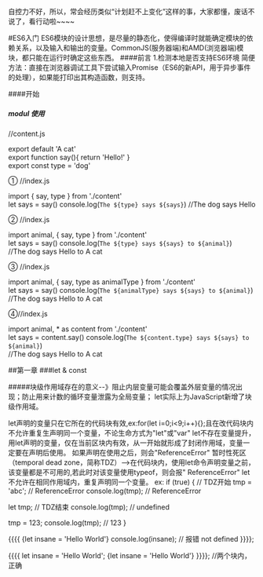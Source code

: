 自控力不好，所以，常会经历类似“计划赶不上变化”这样的事，大家都懂，废话不说了，看行动啦~~~~

#ES6入门
ES6模块的设计思想，是尽量的静态化，使得编译时就能确定模块的依赖关系，以及输入和输出的变量。CommonJS(服务器端)和AMD(浏览器端)模块，都只能在运行时确定这些东西。
####前言
1.检测本地是否支持ES6环境
简便方法：直接在浏览器调试工具下尝试输入Promise（ES6的新API，用于异步事件的处理），如果能打印出其构造函数，则支持。


####开始

##### modul 使用
//content.js

export default 'A cat'    
export function say(){
    return 'Hello!'
}    
export const type = 'dog' 


①  //index.js

import { say, type } from './content'  
let says = say()
console.log(`The ${type} says ${says}`)  //The dog says Hello

②
//index.js

import animal, { say, type } from './content'  
let says = say()
console.log(`The ${type} says ${says} to ${animal}`)  
//The dog says Hello to A cat

③
//index.js

import animal, { say, type as animalType } from './content'  
let says = say()
console.log(`The ${animalType} says ${says} to ${animal}`)  
//The dog says Hello to A cat

④//index.js

import animal, * as content from './content'  
let says = content.say()
console.log(`The ${content.type} says ${says} to ${animal}`)  
//The dog says Hello to A cat

##第一章
###let  & const

#####块级作用域存在的意义--》阻止内层变量可能会覆盖外层变量的情况出现；防止用来计数的循环变量泄露为全局变量；
let实际上为JavaScript新增了块级作用域。

let声明的变量只在它所在的代码块有效,ex:for(let i=0;i<9;i++){};且在改代码块内不允许重复生声明同一个变量，不论生命方式为"let"或"var"
let不存在变量提升，用let声明的变量，仅在当前区块内有效，从一开始就形成了封闭作用域，变量一定要在声明后使用。 如果声明在使用之后，则会"ReferenceError"
暂时性死区（temporal dead zone，简称TDZ）-->在代码块内，使用let命令声明变量之前，该变量都是不可用的,若此时对该变量使用typeof，则会报" ReferenceError"
let不允许在相同作用域内，重复声明同一个变量。
ex:
if (true) {
  // TDZ开始
  tmp = 'abc'; // ReferenceError
  console.log(tmp); // ReferenceError

  let tmp; // TDZ结束
  console.log(tmp); // undefined

  tmp = 123;
  console.log(tmp); // 123
}

{{{{
  {let insane = 'Hello World'}
  console.log(insane); // 报错 not defined
}}}};  

{{{{
  let insane = 'Hello World';
  {let insane = 'Hello World'}
}}}};  //两个块内，正确
